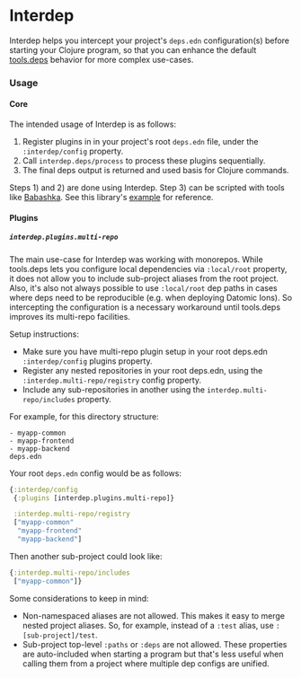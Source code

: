 # Interdep

Interdep helps you intercept your project's `deps.edn` configuration(s) before starting your Clojure program, so that you can enhance the default [tools.deps](https://github.com/clojure/tools.deps.alpha) behavior for more complex use-cases.  

### Usage 

#### Core

The intended usage of Interdep is as follows:

1) Register plugins in in your project's root `deps.edn` file, under the `:interdep/config` property. 
2) Call `interdep.deps/process` to process these plugins sequentially.
3) The final deps output is returned and used basis for Clojure commands.

Steps 1) and 2) are done using Interdep. Step 3) can be scripted with tools like [Babashka](https://github.com/borkdude/babashka). See this library's [example](https://github.com/rejoice-cljc/interdep/tree/master/example) for reference.

#### Plugins

##### `interdep.plugins.multi-repo`

The main use-case for Interdep was working with monorepos. While tools.deps lets you configure local dependencies via `:local/root` property, it does not allow you to include sub-project aliases from the root project. Also, it's also not always possible to use `:local/root` dep paths in cases where deps need to be reproducible (e.g. when deploying Datomic Ions). So intercepting the configuration is a necessary workaround until tools.deps improves its multi-repo facilities.

Setup instructions:
- Make sure you have multi-repo plugin setup in your root deps.edn `:interdep/config` plugins property. 
- Register any nested repositories in your root deps.edn, using the `:interdep.multi-repo/registry` config property.
- Include any sub-repositories in another using the `interdep.multi-repo/includes` property.

For example, for this directory structure: 
```
- myapp-common
- myapp-frontend
- myapp-backend
deps.edn
```

Your root `deps.edn` config would be as follows:
```clj
{:interdep/config
 {:plugins [interdep.plugins.multi-repo]}

 :interdep.multi-repo/registry
 ["myapp-common"
  "myapp-frontend"
  "myapp-backend"]   
```

Then another sub-project could look like:

```clj
{:interdep.multi-repo/includes
 ["myapp-common"]}
```

Some considerations to keep in mind:
- Non-namespaced aliases are not allowed. This makes it easy to merge nested project aliases. So, for example, instead of a `:test` alias, use `:[sub-project]/test`.
- Sub-project top-level `:paths` or `:deps` are not allowed. These properties are auto-included when starting a program but that's less useful when calling them from a project where multiple dep configs are unified.

